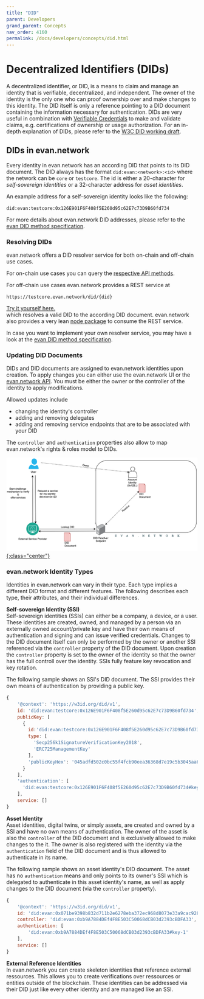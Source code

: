 ```yaml
---
title: "DID"
parent: Developers
grand_parent: Concepts
nav_order: 4160
permalink: /docs/developers/concepts/did.html
---
```


# Decentralized Identifiers (DIDs)
A decentralized identifier, or DID, is a means to claim and manage an identity that is verifiable, decentralized, and independent.
The owner of the identity is the only one who can proof ownership over and make changes to this identity.
The DID itself is only a reference pointing to a DID document containing the information necessary for authentication.
DIDs are very useful in combination with [Verifiable Credentials](./4170_VC.md) to make and validate claims, e.g. certifications of ownership or usage authorization.
For an in-depth explanation of DIDs, please refer to the [W3C DID working draft](https://w3c.github.io/did-core).

## DIDs in evan.network

Every identity in evan.network has an according DID that points to its DID document. The DID always has the format `did:evan:<network>:<id>` where the network can be `core` or `testcore`. The id is either a 20-character for *self-sovereign identities* or a 32-character address for *asset identities*.

An example address for a self-sovereign identity looks like the following:
```
did:evan:testcore:0x126E901F6F408f5E260d95c62E7c73D9B60fd734
```
For more details about evan.network DID addresses, please refer to the [evan DID method specification](https://github.com/evannetwork/evan.network-DID-method-specification/blob/master/evan_did_method_spec.md).

### Resolving DIDs
evan.network offers a DID resolver service for both on-chain and off-chain use cases.

For on-chain use cases you can query the [respective API methods](https://api-blockchain-core.readthedocs.io/en/latest/profile/did.html).

For off-chain use cases evan.network provides a REST service at
```
https://testcore.evan.network/did/{did}
```
[Try it yourself here.](https://testcore.evan.network/did/did:evan:testcore:0x126E901F6F408f5E260d95c62E7c73D9B60fd734)  
which resolves a valid DID to the according DID document. evan.network also provides a very lean [node package](https://github.com/evannetwork/did-resolver) to consume the REST service.

In case you want to implement your own resolver service, you may have a look at the [evan DID method specification](https://github.com/evannetwork/evan.network-DID-method-specification/blob/master/evan_did_method_spec.md).

### Updating DID Documents
DIDs and DID documents are assigned to evan.network identities upon creation.
To apply changes you can either use the evan.network UI or the [evan.network API](https://github.com/evannetwork/api-blockchain-core).
You must be either the owner or the controller of the identity to apply modifications.

Allowed updates include
- changing the identity's controller
- adding and removing delegates
- adding and removing service endpoints that are to be associated with your DID

The `controller` and `authentication` properties also allow to map evan.network's rights & roles model to DIDs.

[![did concept](/docs/4000_developers/4100_concepts/img/did_concept.png){:class="center"}](/docs/4000_developers/4100_concepts/img/did_concept.png)


### evan.network Identity Types
Identities in evan.network can vary in their type.
Each type implies a different DID format and different features.
The following describes each type, their attributes, and their individual differences.

**Self-sovereign Identity (SSI)**<br>
Self-sovereign identities (SSIs) can either be a company, a device, or a user. These identities are created, owned, and managed by a person via an externally owned account/private key and have their own means of authentication and signing and can issue verified credentials. Changes to the DID document itself can only be performed by the owner or another SSI referenced via the `controller` property of the DID document. Upon creation the `controller` property is set to the owner of the identity so that the owner has the full controll over the identity. SSIs fully feature key revocation and key rotation.

The following sample shows an SSI's DID document. The SSI provides their own means of authentication by providing a public key.
```js
{
    '@context': 'https://w3id.org/did/v1',
    id: 'did:evan:testcore:0x126E901F6F408f5E260d95c62E7c73D9B60fd734',
    publicKey: [
      {
        id:'did:evan:testcore:0x126E901F6F408f5E260d95c62E7c73D9B60fd734#key-1',
        type: [
          'Secp256k1SignatureVerificationKey2018',
          'ERC725ManagementKey'
        ],
        'publicKeyHex': '045adfd502c0bc55f4fcb90eea36368d7e19c5b3045aa6f51dfa3699046e9751251d21bc6bdd06c1ff0014fcbbf9f1d83c714434f2b33d713aaf46760f2d53f10d'
      }
    ],
    'authentication': [
      'did:evan:testcore:0x126E901F6F408f5E260d95c62E7c73D9B60fd734#key-1'
    ],
    service: []
}
```

**Asset Identity**<br>
Asset identities, digital twins, or simply assets, are created and owned by a SSI and have no own means of authentication. The owner of the asset is also the `controller` of the DID document and is exclusively allowed to make changes to the it. The owner is also registered with the identity via the `authentication` field of the DID document and is thus allowed to authenticate in its name.

The following sample shows an asset identity's DID document. The asset has no `authentication` means and only points to its owner's SSI which is delegated to authenticate in this asset identity's name, as well as apply changes to the DID document (via the `controller` property).

```js
{
    '@context': 'https://w3id.org/did/v1',
    id: 'did:evan:0x071be9398b832d711b2e6278eba372ec968d8073e33a9cac9289c3ed06fc0701',
    controller: 'did:evan:0xb9A7884DEf4F8E503C50068dCB03d2393cBDFA33',
    authentication: [
        'did:evan:0xb9A7884DEf4F8E503C50068dCB03d2393cBDFA33#key-1'
    ],
    service: []
}
```

**External Reference Identities**<br>
In evan.network you can create skeleton identities that reference external ressources. This allows you to create verifications over ressources or entities outside of the blockchain. These identities can be addressed via their DID just like every other identity and are managed like an SSI.
